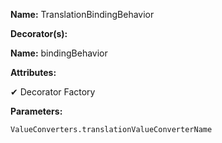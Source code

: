 **Name:** TranslationBindingBehavior

**Decorator(s):**

**Name:** bindingBehavior

**Attributes:**

✔ Decorator Factory

**Parameters:**

```
ValueConverters.translationValueConverterName
```


